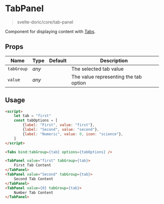 # TabPanel
> svelte-doric/core/tab-panel

Component for displaying content with [Tabs](./tabs.md).

## Props
| Name | Type | Default | Description |
| --- | --- | --- | --- |
| `tabGroup` | _any_ | | The selected tab value
| `value` | _any_ | | The value representing the tab option

## Usage
```html
<script>
    let tab = "first"
    const tabOptions = [
        {label: "First", value: "first"},
        {label: "Second", value: "second"},
        {label: "Numeric", value: 0, icon: "science"},
    ]
</script>

<Tabs bind:tabGroup={tab} options={tabOptions} />

<TabPanel value="first" tabGroup={tab}>
    First Tab Content
</TabPanel>
<TabPanel value="Second" tabGroup={tab}>
    Second Tab Content
</TabPanel>
<TabPanel value={0} tabGroup={tab}>
    Number Tab Content
</TabPanel>
```
